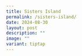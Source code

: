 ```yaml
---
title: Sisters Island
permalink: /sisters-island/
date: 2024-08-30
layout: post
description: ""
image: ""
variant: tiptap
---
```

